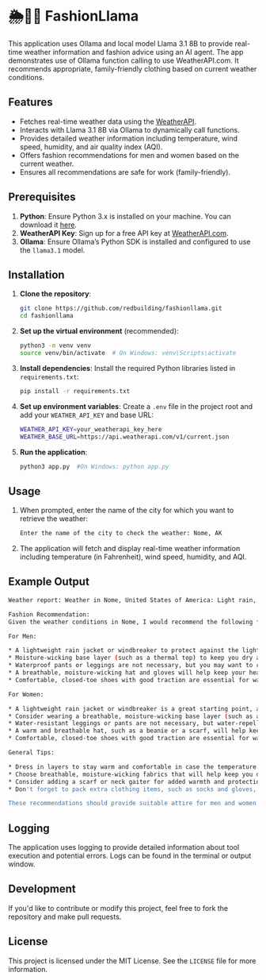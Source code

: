 # 🌦️👗👕 FashionLlama

This application uses Ollama and local model Llama 3.1 8B to provide real-time weather information and fashion advice using an AI agent.
The app demonstrates use of Ollama function calling to use WeatherAPI.com. It recommends appropriate, family-friendly clothing based on current weather conditions.

## Features

- Fetches real-time weather data using the [WeatherAPI](https://www.weatherapi.com/).
- Interacts with Llama 3.1 8B via Ollama to dynamically call functions.
- Provides detailed weather information including temperature, wind speed, humidity, and air quality index (AQI).
- Offers fashion recommendations for men and women based on the current weather.
- Ensures all recommendations are safe for work (family-friendly).

## Prerequisites

1. **Python**: Ensure Python 3.x is installed on your machine. You can download it [here](https://www.python.org/downloads/).
2. **WeatherAPI Key**: Sign up for a free API key at [WeatherAPI.com](https://www.weatherapi.com/).
3. **Ollama**: Ensure Ollama’s Python SDK is installed and configured to use the `llama3.1` model.

## Installation

1. **Clone the repository**:
   ```bash
   git clone https://github.com/redbuilding/fashionllama.git
   cd fashionllama
   ```

2. **Set up the virtual environment** (recommended):
   ```bash
   python3 -m venv venv
   source venv/bin/activate  # On Windows: venv\Scripts\activate
   ```

3. **Install dependencies**:
   Install the required Python libraries listed in `requirements.txt`:
   ```bash
   pip install -r requirements.txt
   ```

4. **Set up environment variables**:
   Create a `.env` file in the project root and add your `WEATHER_API_KEY` and base URL:
   ```bash
   WEATHER_API_KEY=your_weatherapi_key_here
   WEATHER_BASE_URL=https://api.weatherapi.com/v1/current.json
   ```

5. **Run the application**:
   ```bash
   python3 app.py  #On Windows: python app.py
   ```

## Usage

1. When prompted, enter the name of the city for which you want to retrieve the weather:
   ```bash
   Enter the name of the city to check the weather: Nome, AK
   ```

2. The application will fetch and display real-time weather information including temperature (in Fahrenheit), wind speed, humidity, and AQI.

## Example Output

```bash
Weather report: Weather in Nome, United States of America: Light rain, 48.4°F, wind: 17.4 mph, humidity: 81%, AQI (US EPA): 2

Fashion Recommendation:
Given the weather conditions in Nome, I would recommend the following family-friendly attire:

For Men:

* A lightweight rain jacket or windbreaker to protect against the light rain and 17.4 mph winds.
* Moisture-wicking base layer (such as a thermal top) to keep you dry and comfortable under the outer layer.
* Waterproof pants or leggings are not necessary, but you may want to consider wearing water-resistant jeans or trousers for added protection.
* A breathable, moisture-wicking hat and gloves will help keep your head and hands warm in the cold and windy conditions. Look for waterproof or water-resistant materials to ensure dryness.
* Comfortable, closed-toe shoes with good traction are essential for walking on potentially wet surfaces.

For Women:

* A lightweight rain jacket or windbreaker is a great starting point, as it will keep you dry and comfortable in the light rain.
* Consider wearing a breathable, moisture-wicking base layer (such as a thermal top) to help regulate your body temperature under the outer layer.
* Water-resistant leggings or pants are not necessary, but water-repellent tights or leggings can be helpful for added protection against wind and rain.
* A warm and breathable hat, such as a beanie or a scarf, will help keep your head and neck cozy in the cold and windy conditions. Look for moisture-wicking materials to ensure dryness.
* Comfortable, closed-toe shoes with good traction are essential for walking on potentially wet surfaces.

General Tips:

* Dress in layers to stay warm and comfortable in case the temperature fluctuates throughout the day.
* Choose breathable, moisture-wicking fabrics that will help keep you dry and comfortable.
* Consider adding a scarf or neck gaiter for added warmth and protection against wind and rain.
* Don't forget to pack extra clothing items, such as socks and gloves, in case they get wet.

These recommendations should provide suitable attire for men and women to wear on this drizzly day in Nome while still being safe for work and suitable for all ages.
```

## Logging

The application uses logging to provide detailed information about tool execution and potential errors. Logs can be found in the terminal or output window.

## Development

If you'd like to contribute or modify this project, feel free to fork the repository and make pull requests.

## License

This project is licensed under the MIT License. See the `LICENSE` file for more information.
